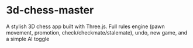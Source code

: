 # 3d-chess-master
A stylish 3D chess app built with Three.js. Full rules engine (pawn movement, promotion, check/checkmate/stalemate), undo, new game, and a simple AI toggle
